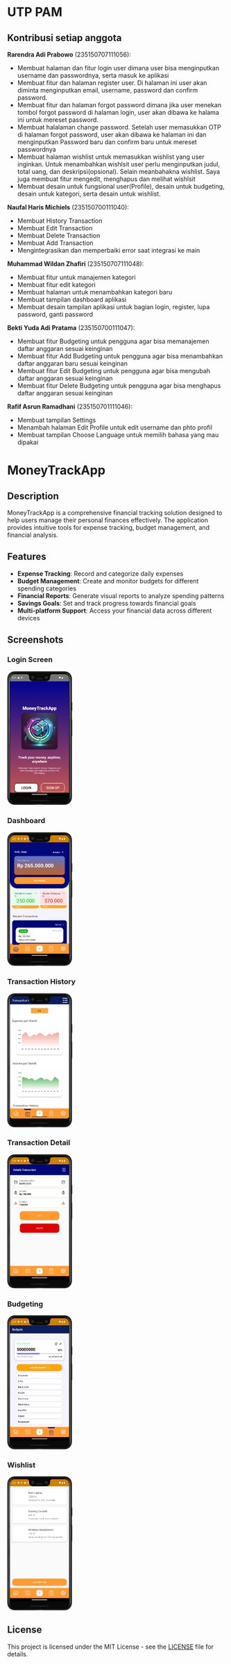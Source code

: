 # UTP PAM
## Kontribusi setiap anggota

**Rarendra Adi Prabowo** (235150707111056):
- Membuat halaman dan fitur login user dimana user bisa menginputkan username dan passwordnya, serta masuk ke aplikasi
- Membuat fitur dan halaman register user. Di halaman ini user akan diminta menginputkan email, username, password dan confirm password. 
- Membuat fitur dan halaman forgot password dimana jika user menekan tombol forgot password di halaman login, user akan dibawa ke halama ini untuk mereset password.
- Membuat halalaman change password. Setelah user memasukkan OTP di halaman forgot password, user akan dibawa ke halaman ini dan menginputkan Password baru dan confirm baru untuk mereset passwordnya
- Membuat halaman wishlist untuk memasukkan wishlist yang user inginkan. Untuk menambahkan wishlsit user perlu menginputkan judul, total uang, dan deskripsi(opsional). Selain meanbahakna wishlist. Saya juga membuat fitur mengedit, menghapus dan melihat wishlsit
- Membuat desain untuk fungsional user(Profile), desain untuk budgeting, desain untuk kategori, serta desain untuk wishlist.

**Naufal Haris Michiels** (235150700111040):
- Membuat History Transaction
- Membuat Edit Transaction
- Membuat Delete Transaction
- Membuat Add Transaction
- Mengintegrasikan dan memperbaiki error saat integrasi ke main

**Muhammad Wildan Zhafiri** (235150707111048):
- Membuat fitur untuk manajemen kategori
- Membuat fitur edit kategori
- Membuat halaman untuk menambahkan kategori baru
- Membuat tampilan dashboard aplikasi
- Membuat desain tampilan aplikasi untuk bagian login, register, lupa password, ganti password

**Bekti Yuda Adi Pratama** (235150700111047):
- Membuat fitur Budgeting untuk pengguna agar bisa memanajemen daftar anggaran sesuai keinginan
- Membuat fitur Add Budgeting untuk pengguna agar bisa menambahkan daftar anggaran baru sesuai keinginan
- Membuat fitur Edit Budgeting untuk pengguna agar bisa mengubah daftar anggaran sesuai keinginan
- Membuat fitur Delete Budgeting untuk pengguna agar bisa menghapus daftar anggaran sesuai keinginan

**Rafif Asrun Ramadhani** (235150701111046):
- Membuat tampilan Settings 
- Menambah halaman Edit Profile untuk edit username dan phto profil
- Membuat tampilan Choose Language untuk memilih bahasa yang mau dipakai

# MoneyTrackApp

## Description
MoneyTrackApp is a comprehensive financial tracking solution designed to help users manage their personal finances effectively. The application provides intuitive tools for expense tracking, budget management, and financial analysis.

## Features
- **Expense Tracking**: Record and categorize daily expenses
- **Budget Management**: Create and monitor budgets for different spending categories
- **Financial Reports**: Generate visual reports to analyze spending patterns
- **Savings Goals**: Set and track progress towards financial goals
- **Multi-platform Support**: Access your financial data across different devices

## Screenshots

### Login Screen
<img src="./screenshots/loginSS.png" alt="Login Screen" title="Login Screen of MoneyTrackApp" width="150" />

### Dashboard
<img src="./screenshots/DashboardSS.png" alt="Dashboard" title="Main Dashboard" width="150" />

### Transaction History
<img src="./screenshots/transactionHistorySS.png" alt="Transactions" title="Transaction History Page" width="150" />

### Transaction Detail
<img src="./screenshots/DetailsTransactionSS.png" alt="TransactionsDetail" title="Transaction Detail Page" width="150" />

### Budgeting
<img src="./screenshots/BudgetingSS.png" alt="Budgeting" title="Budgeting Page" width="150" />

### Wishlist
<img src="./screenshots/WishlistSS.png" alt="Wishlist" title="Wishlist Page" width="150" />

## License
This project is licensed under the MIT License - see the [LICENSE](LICENSE) file for details.
